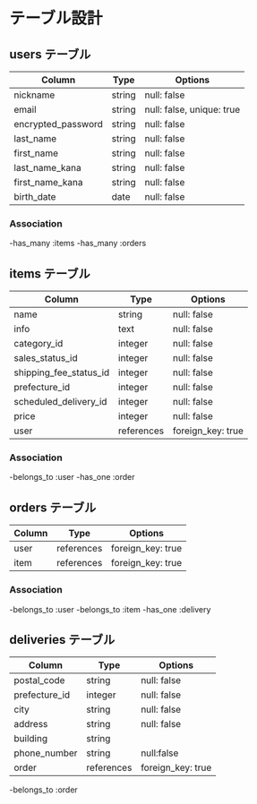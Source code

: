 # テーブル設計

## users テーブル

| Column                   |  Type    | Options                   |
|--------------------------|----------|---------------------------|
| nickname                 | string   | null: false               |
| email                    | string   | null: false, unique: true |
| encrypted_password       | string   | null: false               |
| last_name                | string   | null: false               |
| first_name               | string   | null: false               |
| last_name_kana           | string   | null: false               |
| first_name_kana          | string   | null: false               |
| birth_date               | date     | null: false               |

### Association

-has_many :items
-has_many :orders

## items テーブル

| Column                      |  Type     | Options            |
|---------------------------- |-----------|--------------------|
| name                        | string    | null: false        |
| info                        | text      | null: false        |
| category_id                 | integer   | null: false        |
| sales_status_id             | integer   | null: false        |
| shipping_fee_status_id      | integer   | null: false        |
| prefecture_id               | integer   | null: false        |
| scheduled_delivery_id       | integer   | null: false        |
| price                       | integer   | null: false        |
| user                        | references| foreign_key: true  |


### Association

-belongs_to :user
-has_one   :order

## orders テーブル

| Column         |  Type     | Options           |
|----------------|---------- |-------------------|
| user           | references| foreign_key: true |
| item           | references| foreign_key: true |


### Association

-belongs_to :user
-belongs_to :item
-has_one    :delivery

## deliveries テーブル

| Column         |  Type       | Options            |
|----------------|-------------|--------------------|
| postal_code    | string      | null: false        |
| prefecture_id  | integer     | null: false        |
| city           | string      | null: false        |
| address        | string      | null: false        |
| building       | string      |                    |
| phone_number   | string      | null:false         |
| order          | references  | foreign_key:  true |

-belongs_to  :order